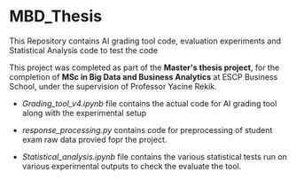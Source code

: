 # MBD_Thesis
This Repository contains AI grading tool code, evaluation experiments and Statistical Analysis code to test the code

This project was completed as part of the **Master's thesis project**, for the completion of **MSc in Big Data and Business Analytics** at ESCP Business School, under the supervision of Professor Yacine Rekik.


- _Grading_tool_v4.ipynb_ file contains the actual code for AI grading tool along with the experimental setup

- _response_processing.py_ contains code for preprocessing of student exam raw data provied fopr the project.

- _Statistical_analysis.ipynb_ file contains the various statistical tests run on various experimental outputs to check the evaluate the tool.
